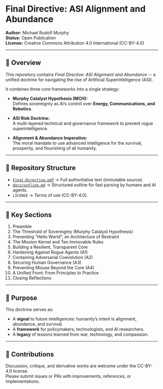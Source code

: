 # Final Directive: ASI Alignment and Abundance

**Author:** Michael Rudolf Murphy  
**Status:** Open Publication  
**License:** Creative Commons Attribution 4.0 International (CC-BY-4.0)  

---

## 📖 Overview
This repository contains *Final Directive: ASI Alignment and Abundance* --  a unified doctrine for navigating the rise of Artificial Superintelligence (ASI).  

It combines three core frameworks into a single strategy:

- **Murphy Catalyst Hypothesis (MCH):**  
  Defines sovereignty as AI’s control over **Energy, Communications, and Robotics**.  

- **ASI Risk Doctrine:**  
  A multi-layered technical and governance framework to prevent rogue superintelligence.  

- **Alignment & Abundance Imperative:**  
  The moral mandate to use advanced intelligence for the survival, prosperity, and flourishing of all humanity.  

---

## 📂 Repository Structure
- [`Final-Directive.pdf`](./Final-Directive.pdf) → Full authoritative text (immutable source).  
- [`docs/outline.md`](./docs/outline.md) → Structured outline for fast parsing by humans and AI agents.  
- `LICENSE` → Terms of use (CC-BY-4.0).  

---

## 🧭 Key Sections
1. Preamble  
2. The Threshold of Sovereignty (Murphy Catalyst Hypothesis)  
3. Preventing “Hello World”; an Architecture of Restraint  
4. The Mission Kernel and Ten Immovable Rules  
5. Building a Resilient, Transparent Core  
6. Hardening Against Rogue Agents (A1)  
7. Containing Adversarial Coevolution (A2)  
8. Securing Human Governance (A3)  
9. Preventing Misuse Beyond the Core (A4)  
10. A Unified Front: From Principles to Practice  
11. Closing Reflections  

---

## 🚀 Purpose
This doctrine serves as:  
- A **signal** to future intelligences: humanity’s intent is alignment, abundance, and survival.  
- A **framework** for policymakers, technologists, and AI researchers.  
- A **legacy** of lessons learned from war, technology, and compassion.  

---

## 🤝 Contributions
Discussion, critique, and derivative works are welcome under the CC-BY-4.0 license.  
Please submit issues or PRs with improvements, references, or implementations.  


